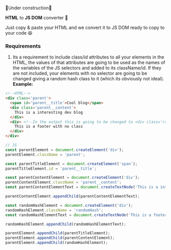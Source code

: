 🚧Under construction🚧

**HTML** to **JS DOM** converter 🌊

Just copy & paste your HTML and we convert it to JS DOM ready to copy to your code 😆

### Requirements
1. Its a requirement to include class/id attributes to all your elements in the HTML, the values of that attributes are going to be used as the names of the variables of the JS selectors and added to its className/id. If they are not included, your elements with no selector are going to be changed giving a random hash class to it (which its obviously not ideal). **Example:**
```html
<!--HTML-->
<div class='parent'>
  <span id='parent__title'>Cool blog</span>
  <div class='parent__content'>
    This is a interesting dev blog
  </div>
  <div> <!--In the output this is going to be changed to <div class='randomHash'>-->
    This is a footer with no class
  </div>
</div>
```
```js
// JS
const parentElement = document.createElement('div');
parentElement.className = 'parent';

const parentTitleElement = document.createElement('span');
parentTitleElement.id = 'parent__title';

const parentContentElement = document.createElement('div');
parentContentElement.className = 'parent__content';
const parentContentElementText = document.createTextNode('This is a interesting dev blog');

parentContentElement.appendChild(parentContentElementText);

const randomHashElement = document.createElement('div');
randomHashElement.className = 'randomHash';
const randomHashElementText = document.createTextNode('This is a footer with no class');

randomHashElement.appendChild(randomHashElementText);

parentElement.appendChild(parentTitleElement);
parentElement.appendChild(parentContentElement);
parentElement.appendChild(randomHashElement);
```
